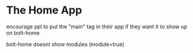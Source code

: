 # The Home App

encourage ppl to put the "main" tag in their app if they want it to show up on bolt-home

bolt-home doesnt show modules \(module=true\)



